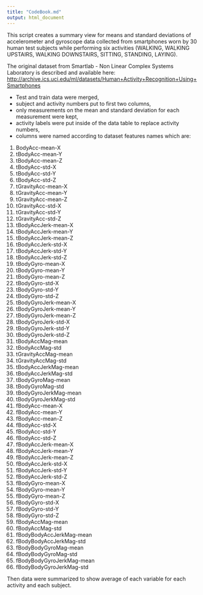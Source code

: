 ```yaml
---
title: "CodeBook.md"
output: html_document
---
```


This script creates a summary view for means and standard deviations
of accelerometer and gyroscope data collected from smartphones worn
by 30 human test subjects while performing six activities
(WALKING, WALKING UPSTAIRS, WALKING DOWNSTAIRS, SITTING, STANDING, LAYING).

The original dataset from Smartlab - Non Linear Complex Systems Laboratory
is described and available here:
http://archive.ics.uci.edu/ml/datasets/Human+Activity+Recognition+Using+Smartphones

* Test and train data were merged,
* subject and activity numbers put to first two columns,
* only measurements on the mean and standard deviation for each
measurement were kept,
* activity labels were put inside of the data table to replace activity numbers,
* columns were named according to dataset features names which are:

1. BodyAcc-mean-X
2. tBodyAcc-mean-Y
3.	tBodyAcc-mean-Z
4.	tBodyAcc-std-X
5.	tBodyAcc-std-Y
6.	tBodyAcc-std-Z
7.	tGravityAcc-mean-X
8.	tGravityAcc-mean-Y
9.	tGravityAcc-mean-Z
10.	tGravityAcc-std-X
11.	tGravityAcc-std-Y
12.	tGravityAcc-std-Z
13.	tBodyAccJerk-mean-X
14.	tBodyAccJerk-mean-Y
15.	tBodyAccJerk-mean-Z
16.	tBodyAccJerk-std-X
17.	tBodyAccJerk-std-Y
18.	tBodyAccJerk-std-Z
19.	tBodyGyro-mean-X
20.	tBodyGyro-mean-Y
21.	tBodyGyro-mean-Z
22.	tBodyGyro-std-X
23.	tBodyGyro-std-Y
24.	tBodyGyro-std-Z
25.	tBodyGyroJerk-mean-X
26.	tBodyGyroJerk-mean-Y
27.	tBodyGyroJerk-mean-Z
28.	tBodyGyroJerk-std-X
29.	tBodyGyroJerk-std-Y
30.	tBodyGyroJerk-std-Z
31.	tBodyAccMag-mean
32.	tBodyAccMag-std
33.	tGravityAccMag-mean
34.	tGravityAccMag-std
35.	tBodyAccJerkMag-mean
36.	tBodyAccJerkMag-std
37.	tBodyGyroMag-mean
38.	tBodyGyroMag-std
39.	tBodyGyroJerkMag-mean
40.	tBodyGyroJerkMag-std
41.	fBodyAcc-mean-X
42.	fBodyAcc-mean-Y
43.	fBodyAcc-mean-Z
44.	fBodyAcc-std-X
45.	fBodyAcc-std-Y
46.	fBodyAcc-std-Z
47.	fBodyAccJerk-mean-X
48.	fBodyAccJerk-mean-Y
49.	fBodyAccJerk-mean-Z
50.	fBodyAccJerk-std-X
51.	fBodyAccJerk-std-Y
52.	fBodyAccJerk-std-Z
53.	fBodyGyro-mean-X
54.	fBodyGyro-mean-Y
55.	fBodyGyro-mean-Z
56.	fBodyGyro-std-X
57.	fBodyGyro-std-Y
58.	fBodyGyro-std-Z
59.	fBodyAccMag-mean
60.	fBodyAccMag-std
61.	fBodyBodyAccJerkMag-mean
62.	fBodyBodyAccJerkMag-std
63.	fBodyBodyGyroMag-mean
64.	fBodyBodyGyroMag-std
65.	fBodyBodyGyroJerkMag-mean
66.	fBodyBodyGyroJerkMag-std

Then data were summarized to show average of each variable for each activity and each subject.